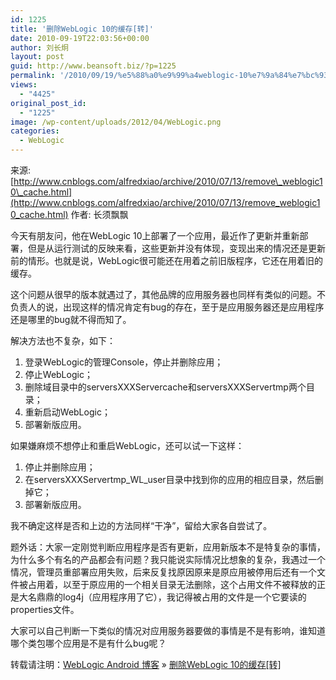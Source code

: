 ```yaml
---
id: 1225
title: '删除WebLogic 10的缓存[转]'
date: 2010-09-19T22:03:56+00:00
author: 刘长炯
layout: post
guid: http://www.beansoft.biz/?p=1225
permalink: '/2010/09/19/%e5%88%a0%e9%99%a4weblogic-10%e7%9a%84%e7%bc%93%e5%ad%98%e8%bd%ac/'
views:
  - "4425"
original_post_id:
  - "1225"
image: /wp-content/uploads/2012/04/WebLogic.png
categories:
  - WebLogic
---
```

来源: [http://www.cnblogs.com/alfredxiao/archive/2010/07/13/remove\_weblogic10\_cache.html](http://www.cnblogs.com/alfredxiao/archive/2010/07/13/remove_weblogic10_cache.html) 作者: 长须飘飘

今天有朋友问，他在WebLogic 10上部署了一个应用，最近作了更新并重新部署，但是从运行测试的反映来看，这些更新并没有体现，变现出来的情况还是更新前的情形。也就是说，WebLogic很可能还在用着之前旧版程序，它还在用着旧的缓存。

这个问题从很早的版本就遇过了，其他品牌的应用服务器也同样有类似的问题。不负责人的说，出现这样的情况肯定有bug的存在，至于是应用服务器还是应用程序还是哪里的bug就不得而知了。

解决方法也不复杂，如下：

  1. 登录WebLogic的管理Console，停止并删除应用； 
  2. 停止WebLogic； 
  3. 删除域目录中的serversXXXServercache和serversXXXServertmp两个目录； 
  4. 重新启动WebLogic； 
  5. 部署新版应用。

如果嫌麻烦不想停止和重启WebLogic，还可以试一下这样：

  1. 停止并删除应用； 
  2. 在serversXXXServertmp\_WL\_user目录中找到你的应用的相应目录，然后删掉它； 
  3. 部署新版应用。

我不确定这样是否和上边的方法同样“干净”，留给大家各自尝试了。

题外话：大家一定刚觉判断应用程序是否有更新，应用新版本不是特复杂的事情，为什么多个有名的产品都会有问题？我只能说实际情况比想象的复杂，我遇过一个情况，管理员重部署应用失败，后来反复找原因原来是原应用被停用后还有一个文件被占用着，以至于原应用的一个相关目录无法删除，这个占用文件不被释放的正是大名鼎鼎的log4j（应用程序用了它），我记得被占用的文件是一个它要读的properties文件。

大家可以自己判断一下类似的情况对应用服务器要做的事情是不是有影响，谁知道哪个类包哪个应用是不是有什么bug呢？

转载请注明：[WebLogic Android 博客](http://www.beansoft.biz) &raquo; [删除WebLogic 10的缓存[转]](http://www.beansoft.biz/2010/09/19/%e5%88%a0%e9%99%a4weblogic-10%e7%9a%84%e7%bc%93%e5%ad%98%e8%bd%ac/)